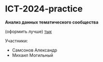 # ICT-2024-practice

**Анализ данных тематического сообщества**

(оформить лучше) 
[тык](https://habr.com/ru/hubs/machine_learning/articles/)

Участники: 
- Самсонов Александр
- Михаил Могильный
